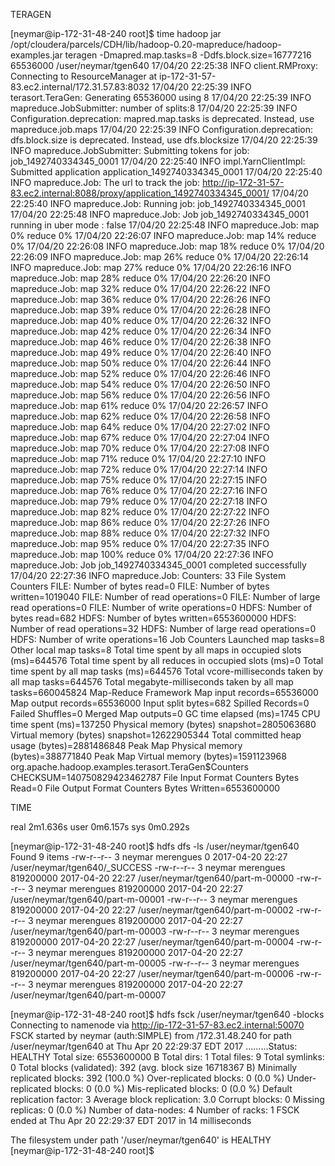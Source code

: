 TERAGEN

[neymar@ip-172-31-48-240 root]$ time hadoop jar /opt/cloudera/parcels/CDH/lib/hadoop-0.20-mapreduce/hadoop-examples.jar teragen -Dmapred.map.tasks=8 -Ddfs.block.size=16777216 65536000 /user/neymar/tgen640
17/04/20 22:25:38 INFO client.RMProxy: Connecting to ResourceManager at ip-172-31-57-83.ec2.internal/172.31.57.83:8032
17/04/20 22:25:39 INFO terasort.TeraGen: Generating 65536000 using 8
17/04/20 22:25:39 INFO mapreduce.JobSubmitter: number of splits:8
17/04/20 22:25:39 INFO Configuration.deprecation: mapred.map.tasks is deprecated. Instead, use mapreduce.job.maps
17/04/20 22:25:39 INFO Configuration.deprecation: dfs.block.size is deprecated. Instead, use dfs.blocksize
17/04/20 22:25:39 INFO mapreduce.JobSubmitter: Submitting tokens for job: job_1492740334345_0001
17/04/20 22:25:40 INFO impl.YarnClientImpl: Submitted application application_1492740334345_0001
17/04/20 22:25:40 INFO mapreduce.Job: The url to track the job: http://ip-172-31-57-83.ec2.internal:8088/proxy/application_1492740334345_0001/
17/04/20 22:25:40 INFO mapreduce.Job: Running job: job_1492740334345_0001
17/04/20 22:25:48 INFO mapreduce.Job: Job job_1492740334345_0001 running in uber mode : false
17/04/20 22:25:48 INFO mapreduce.Job:  map 0% reduce 0%
17/04/20 22:26:07 INFO mapreduce.Job:  map 14% reduce 0%
17/04/20 22:26:08 INFO mapreduce.Job:  map 18% reduce 0%
17/04/20 22:26:09 INFO mapreduce.Job:  map 26% reduce 0%
17/04/20 22:26:14 INFO mapreduce.Job:  map 27% reduce 0%
17/04/20 22:26:16 INFO mapreduce.Job:  map 28% reduce 0%
17/04/20 22:26:20 INFO mapreduce.Job:  map 32% reduce 0%
17/04/20 22:26:22 INFO mapreduce.Job:  map 36% reduce 0%
17/04/20 22:26:26 INFO mapreduce.Job:  map 39% reduce 0%
17/04/20 22:26:28 INFO mapreduce.Job:  map 40% reduce 0%
17/04/20 22:26:32 INFO mapreduce.Job:  map 42% reduce 0%
17/04/20 22:26:34 INFO mapreduce.Job:  map 46% reduce 0%
17/04/20 22:26:38 INFO mapreduce.Job:  map 49% reduce 0%
17/04/20 22:26:40 INFO mapreduce.Job:  map 50% reduce 0%
17/04/20 22:26:44 INFO mapreduce.Job:  map 52% reduce 0%
17/04/20 22:26:46 INFO mapreduce.Job:  map 54% reduce 0%
17/04/20 22:26:50 INFO mapreduce.Job:  map 56% reduce 0%
17/04/20 22:26:56 INFO mapreduce.Job:  map 61% reduce 0%
17/04/20 22:26:57 INFO mapreduce.Job:  map 62% reduce 0%
17/04/20 22:26:58 INFO mapreduce.Job:  map 64% reduce 0%
17/04/20 22:27:02 INFO mapreduce.Job:  map 67% reduce 0%
17/04/20 22:27:04 INFO mapreduce.Job:  map 70% reduce 0%
17/04/20 22:27:08 INFO mapreduce.Job:  map 71% reduce 0%
17/04/20 22:27:10 INFO mapreduce.Job:  map 72% reduce 0%
17/04/20 22:27:14 INFO mapreduce.Job:  map 75% reduce 0%
17/04/20 22:27:15 INFO mapreduce.Job:  map 76% reduce 0%
17/04/20 22:27:16 INFO mapreduce.Job:  map 79% reduce 0%
17/04/20 22:27:18 INFO mapreduce.Job:  map 82% reduce 0%
17/04/20 22:27:22 INFO mapreduce.Job:  map 86% reduce 0%
17/04/20 22:27:26 INFO mapreduce.Job:  map 88% reduce 0%
17/04/20 22:27:32 INFO mapreduce.Job:  map 95% reduce 0%
17/04/20 22:27:35 INFO mapreduce.Job:  map 100% reduce 0%
17/04/20 22:27:36 INFO mapreduce.Job: Job job_1492740334345_0001 completed successfully
17/04/20 22:27:36 INFO mapreduce.Job: Counters: 33
        File System Counters
                FILE: Number of bytes read=0
                FILE: Number of bytes written=1019040
                FILE: Number of read operations=0
                FILE: Number of large read operations=0
                FILE: Number of write operations=0
                HDFS: Number of bytes read=682
                HDFS: Number of bytes written=6553600000
                HDFS: Number of read operations=32
                HDFS: Number of large read operations=0
                HDFS: Number of write operations=16
        Job Counters
                Launched map tasks=8
                Other local map tasks=8
                Total time spent by all maps in occupied slots (ms)=644576
                Total time spent by all reduces in occupied slots (ms)=0
                Total time spent by all map tasks (ms)=644576
                Total vcore-milliseconds taken by all map tasks=644576
                Total megabyte-milliseconds taken by all map tasks=660045824
        Map-Reduce Framework
                Map input records=65536000
                Map output records=65536000
                Input split bytes=682
                Spilled Records=0
                Failed Shuffles=0
                Merged Map outputs=0
                GC time elapsed (ms)=1745
                CPU time spent (ms)=137250
                Physical memory (bytes) snapshot=2805063680
                Virtual memory (bytes) snapshot=12622905344
                Total committed heap usage (bytes)=2881486848
                Peak Map Physical memory (bytes)=388771840
                Peak Map Virtual memory (bytes)=1591123968
        org.apache.hadoop.examples.terasort.TeraGen$Counters
                CHECKSUM=140750829423462787
        File Input Format Counters
                Bytes Read=0
        File Output Format Counters
                Bytes Written=6553600000

TIME

real    2m1.636s
user    0m6.157s
sys     0m0.292s

[neymar@ip-172-31-48-240 root]$ hdfs dfs -ls /user/neymar/tgen640
Found 9 items
-rw-r--r--   3 neymar merengues          0 2017-04-20 22:27 /user/neymar/tgen640/_SUCCESS
-rw-r--r--   3 neymar merengues  819200000 2017-04-20 22:27 /user/neymar/tgen640/part-m-00000
-rw-r--r--   3 neymar merengues  819200000 2017-04-20 22:27 /user/neymar/tgen640/part-m-00001
-rw-r--r--   3 neymar merengues  819200000 2017-04-20 22:27 /user/neymar/tgen640/part-m-00002
-rw-r--r--   3 neymar merengues  819200000 2017-04-20 22:27 /user/neymar/tgen640/part-m-00003
-rw-r--r--   3 neymar merengues  819200000 2017-04-20 22:27 /user/neymar/tgen640/part-m-00004
-rw-r--r--   3 neymar merengues  819200000 2017-04-20 22:27 /user/neymar/tgen640/part-m-00005
-rw-r--r--   3 neymar merengues  819200000 2017-04-20 22:27 /user/neymar/tgen640/part-m-00006
-rw-r--r--   3 neymar merengues  819200000 2017-04-20 22:27 /user/neymar/tgen640/part-m-00007


[neymar@ip-172-31-48-240 root]$ hdfs  fsck /user/neymar/tgen640 -blocks
Connecting to namenode via http://ip-172-31-57-83.ec2.internal:50070
FSCK started by neymar (auth:SIMPLE) from /172.31.48.240 for path /user/neymar/tgen640 at Thu Apr 20 22:29:37 EDT 2017
.........Status: HEALTHY
 Total size:    6553600000 B
 Total dirs:    1
 Total files:   9
 Total symlinks:                0
 Total blocks (validated):      392 (avg. block size 16718367 B)
 Minimally replicated blocks:   392 (100.0 %)
 Over-replicated blocks:        0 (0.0 %)
 Under-replicated blocks:       0 (0.0 %)
 Mis-replicated blocks:         0 (0.0 %)
 Default replication factor:    3
 Average block replication:     3.0
 Corrupt blocks:                0
 Missing replicas:              0 (0.0 %)
 Number of data-nodes:          4
 Number of racks:               1
FSCK ended at Thu Apr 20 22:29:37 EDT 2017 in 14 milliseconds


The filesystem under path '/user/neymar/tgen640' is HEALTHY
[neymar@ip-172-31-48-240 root]$





